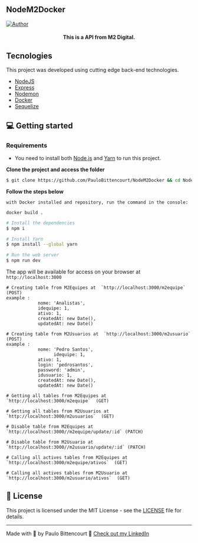 

## NodeM2Docker

[![Author](https://img.shields.io/badge/author-PauloBittencourt-8257E5?style=flat-square)](https://github.com/paulobittencourt)


<h4 align="center">
  This is a API from M2 Digital.
</h4>


## Tecnologies

This project was developed using cutting edge back-end technologies.


- [NodeJS](https://nodejs.org/en/)
- [Express](https://www.npmjs.com/package/express/)
- [Nodemon](https://www.npmjs.com/package/nodemon/)
- [Docker](https://www.docker.com/)
- [Sequelize](https://sequelize.org/master/)


## 💻 Getting started

### Requirements

- You need to install both [Node.js](https://nodejs.org/en/download/) and [Yarn](https://yarnpkg.com/) to run this project.

**Clone the project and access the folder**

```bash
$ git clone https://github.com/PauloBittencourt/NodeM2Docker && cd NodeM2Docker
```

**Follow the steps below**
```
with Docker installed and repository, run the command in the console:

docker build .
```


```bash
# Install the dependencies
$ npm i

# Install Yarn
$ npm install --global yarn

# Run the web server
$ npm run dev
```

The app will be available for access on your browser at `http://localhost:3000`


```
# Creating table from M2Equipes at  `http://localhost:3000/m2equipe`  (POST)
example :
            nome: 'Analistas',
            idequipe: 1,
            ativo: 1,
            createdAt: new Date(),
            updatedAt: new Date()
            
# Creating table from M2Usuarios at  `http://localhost:3000/m2usuario` (POST)
example :
            nome: 'Pedro Santos',
			      idequipe: 1,
            ativo: 1,
            login: 'pedrosantos',
            password: 'admin',
            idusuario: 1,
            createdAt: new Date(),
            updatedAt: new Date()
            
# Getting all tables from M2Equipes at  `http://localhost:3000/m2equipe`  (GET)

# Getting all tables from M2Usuarios at  `http://localhost:3000/m2usuarios`  (GET)

# Disable table from M2Equipes at `http://localhost:3000//m2equipe/update/:id` (PATCH)

# Disable table from M2Usuario at `http://localhost:3000//m2usuario/update/:id` (PATCH)

# Calling all actives tables from M2Equipes at `http://localhost:3000/m2equipe/ativos`  (GET)

# Calling all actives tables from M2Usuario at `http://localhost:3000/m2usuario/ativos`  (GET)
```

## 📝 License

This project is licensed under the MIT License - see the [LICENSE](LICENSE) file for details.

---

Made with 💜 by Paulo Bittencourt 👋 [Check out my LinkedIn](https://www.linkedin.com/in/paulobittencourt2077/)

